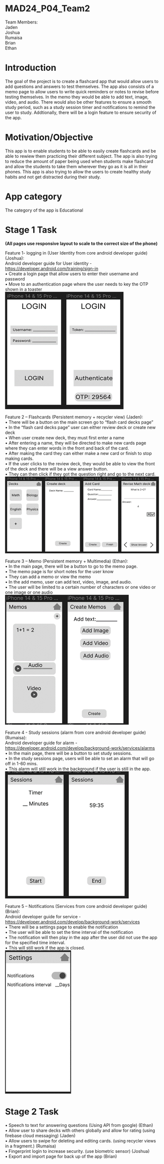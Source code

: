 # MAD24_P04_Team2
Team Members:<br>
Jaden<br>
Joshua<br>
Rumaisa<br>
Brian<br>
Ethan<br>
# Introduction
The goal of the project is to create a flashcard app that would allow users to add questions and answers to test themselves. The app also consists of a memo page to allow users to write quick reminders or notes to revise before testing themselves. In the memo they would be able to add text, image, video, and audio. There would also be other features to ensure a smooth study period, such as a study session timer and notifications to remind the user to study. Addtionally, there will be a login feature to ensure security of the app.

# Motivation/Objective
This app is to enable students to be able to easily create flashcards and be able to rewiew them practicing their different subject. The app is also trying to reduce the amount of paper being used when students make flashcard and allow the students to take them wherever they go as it is all in their phones. This app is also trying to allow the users to create healthy study habits and not get distracted during their study.

# App category 
The category of the app is Educational

# Stage 1 Task
**(All pages use responsive layout to scale to the correct size of the phone)**

Feature 1- logging in (User Identity from core android developer guide) (Joshua):<br>
Android developer guide for User identity - https://developer.android.com/training/sign-in<br>
•	Create a login page that allow users to enter their username and password<br>
•	Move to an authentication page where the user needs to key the OTP shown in a toaster<br>
![alt text](Feature1.png)
 
Feature 2 – Flashcards (Persistent memory + recycler view) (Jaden):<br>
•	There will be a button on the main screen go to “flash card decks page”<br>
•	In the “flash card decks page” user can either review deck or create new deck<br>
•	When user create new deck, they must first enter a name<br>
•	After entering a name, they will be directed to make new cards page where they can enter words in the front and back of the card. <br>
•	After making the card they can either make a new card or finish to stop making cards.<br>
•	If the user clicks to the review deck, they would be able to view the front of the deck and there will be a view answer button.<br>
•	They can then click if they got the question right and go to the next card.<br>
![alt text](Feature2.png)
 
Feature 3 – Memo (Persistent memory + Multimedia) (Ethan):<br>
•	In the main page, there will be a button to go to the memo page.<br>
•	The memo page is for short notes for the user know<br>
•	They can add a memo or view the memo<br>
•	In the add memo, user can add text, video, image, and audio.<br>
•	The user will be limited to a certain number of characters or one video or one image or one audio<br>
![alt text](Feature3.png)
 
Feature 4 - Study sessions (alarm from core android developer guide) (Rumaisa):<br>
Android developer guide for alarm - https://developer.android.com/develop/background-work/services/alarms <br>
•	In the main page, there will be a button to set study sessions.<br>
•	In the study sessions page, users will be able to set an alarm that will go off in 1-60 mins.<br>
•	This alarm will still work in the background if the user is still in the app.<br>
 ![alt text](Feature4.png)


Feature 5 – Notifications (Services from core android developer guide) (Brian):<br>
Android developer guide for service -  https://developer.android.com/develop/background-work/services<br>
•	There will be a settings page to enable the notification<br>
•	The user will be able to set the time interval of the notification<br>
•	The notification will then play in the app after the user did not use the app for the specified time interval.<br>
•	This will still work if the app is closed.<br>
![alt text](Feature5.png)



# Stage 2 Task
•	Speech to text for answering questions (Using API from google) (Ethan)<br>
•	Allow user to share decks with others globally and allow for rating (using firebase cloud messaging) (Jaden)<br>
•	Allow users to swipe for deleting and editing cards. (using recycler views in a fragment.) (Rumaisa)<br>
•	Fingerprint login to increase security. (use biometric sensor) (Joshua)<br>
•	Export and import page for back up of the app (Brian)<br>